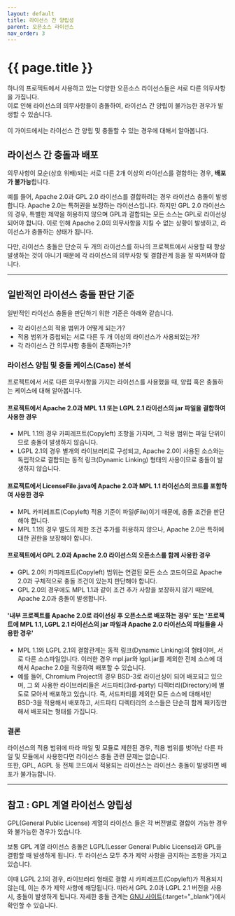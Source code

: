 ```yaml
---
layout: default
title: 라이선스 간 양립성
parent: 오픈소스 라이선스
nav_order: 3
---
```

# {{ page.title }}

<div class="summary">
하나의 프로젝트에서 사용하고 있는 다양한 오픈소스 라이선스들은 서로 다른 의무사항을 가집니다.<br>
이로 인해 라이선스의 의무사항들이 충돌하여, 라이선스 간 양립이 불가능한 경우가 발생할 수 있습니다.<br><br>
이 가이드에서는 라이선스 간 양립 및 충돌할 수 있는 경우에 대해서 알아봅니다.  
</div>

## 라이선스 간 충돌과 배포
의무사항이 모순(상호 위배)되는 서로 다른 2개 이상의 라이선스를 결합하는 경우, **배포가 불가능**합니다.<br>


예를 들어, Apache 2.0과 GPL 2.0 라이선스를 결합하려는 경우 라이선스 충돌이 발생합니다. Apache 2.0는 특허권을 보장하는 라이선스입니다. 하지만 GPL 2.0 라이선스의 경우, 특별한 제약을 허용하지 않으며 GPL과 결합되는 모든 소스는 GPL로 라이선싱 되어야 합니다. 이로 인해 Apache 2.0의 의무사항을 지킬 수 없는 상황이 발생하고, 라이선스가 충돌하는 상태가 됩니다.<br>

다만, 라이선스 충돌은 단순히 두 개의 라이선스를 하나의 프로젝트에서 사용할 때 항상 발생하는 것이 아니기 때문에 각 라이선스의 의무사항 및 결합관계 등을 잘 따져봐야 합니다.  <br>

----

## 일반적인 라이선스 충돌 판단 기준

일반적인 라이선스 충돌을 판단하기 위한 기준은 아래와 같습니다.

- 각 라이선스의 적용 범위가 어떻게 되는가?
- 적용 범위가 중첩되는 서로 다른 두 개 이상의 라이선스가 사용되었는가?
- 각 라이선스 간 의무사항 충돌이 존재하는가?

### 라이선스 양립 및 충돌 케이스(Case) 분석
프로젝트에서 서로 다른 의무사항을 가지는 라이선스를 사용했을 때, 양립 혹은 충돌하는 케이스에 대해 알아봅니다.


#### 프로젝트에서 Apache 2.0과 MPL 1.1 또는 LGPL 2.1 라이선스의 jar 파일을 결합하여 사용한 경우
- MPL 1.1의 경우 카피레프트(Copyleft) 조항을 가지며, 그 적용 범위는 파일 단위이므로 충돌이 발생하지 않습니다.<br>
- LGPL 2.1의 경우 별개의 라이브러리로 구성되고, Apache 2.0이 사용된 소스와는 독립적으로 결합되는 동적 링크(Dynamic Linking) 형태의 사용이므로 충돌이 발생하지 않습니다. <br>


#### 프로젝트에서 LicenseFile.java에 Apache 2.0과 MPL 1.1 라이선스의 코드를 포함하여 사용한 경우
- MPL 카피레프트(Copyleft) 적용 기준이 파일(File)이기 때문에, 충돌 조건을 판단해야 합니다. <br>
- MPL 1.1의 경우 별도의 제한 조건 추가를 허용하지 않으나, Apache 2.0은 특허에 대한 권한을 보장해야 합니다.  <br>


#### 프로젝트에서 GPL 2.0과 Apache 2.0 라이선스의 오픈소스를 함께 사용한 경우
- GPL 2.0의 카피레프트(Copyleft) 범위는 연결된 모든 소스 코드이므로 Apache 2.0과 구체적으로 충돌 조건이 있는지 판단해야 합니다.  <br>
- GPL 2.0의 경우에도 MPL 1.1과 같이 조건 추가 사항을 보장하지 않기 때문에, Apache 2.0과 충돌이 발생합니다. <br>


#### '내부 프로젝트를 Apache 2.0로 라이선싱 후 오픈소스로 배포하는 경우' 또는 '프로젝트에 MPL 1.1, LGPL 2.1 라이선스의 jar 파일과 Apache 2.0 라이선스의 파일들을 사용한 경우'
- MPL 1.1와 LGPL 2.1의 결합관계는 동적 링크(Dynamic Linking)의 형태이며, 서로 다른 소스파일입니다. 이러한 경우 mpl.jar와 lgpl.jar를 제외한 전체 소스에 대해서 Apache 2.0을 적용하여 배포할 수 있습니다. 
- 예를 들어, Chromium Project의 경우 BSD-3로 라이선싱이 되어 배포되고 있으며, 그 외 사용한 라이브러리들은 서드파티(3rd-party) 디렉터리(Directory)에 별도로 모아서 배포하고 있습니다. 즉, 서드파티를 제외한 모든 소스에 대해서만 BSD-3을 적용해서 배포하고, 서드파티 디렉터리의 소스들은 단순히 함께 패키징만 해서 배포되는 형태를 가집니다. <br>


### 결론
라이선스의 적용 범위에 따라 파일 및 모듈로 제한된 경우, 적용 범위를 벗어난 다른 파일 및 모듈에서 사용한다면 라이선스 충돌 관련 문제는 없습니다.  
또한, GPL, AGPL 등 전체 코드에서 적용되는 라이선스는 라이선스 충돌이 발생하면 배포가 불가능합니다. <br>



----

## 참고 : GPL 계열 라이선스 양립성

GPL(General Public License) 계열의 라이선스 들은 각 버전별로 결합이 가능한 경우와 불가능한 경우가 있습니다.

보통 GPL 계열 라이선스 충돌은 LGPL(Lesser General Public License)과 GPL을 결합할 때 발생하게 됩니다. 두 라이선스 모두 추가 제약 사항을 금지하는 조항을 가지고 있습니다.

이때 LGPL 2.1의 경우, 라이브러리 형태로 결합 시 카피레프트(Copyleft)가 적용되지 않는데, 이는 추가 제약 사항에 해당됩니다. 따라서 GPL 2.0과 LGPL 2.1 버전을 사용 시, 충돌이 발생하게 됩니다.
자세한 충돌 관계는 [GNU 사이트](https://www.gnu.org/licenses/gpl-faq.html#AllCompatibility){:target="_blank"}에서 확인할 수 있습니다.


